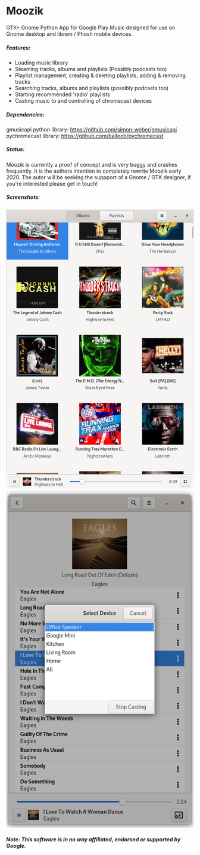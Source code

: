 # Moozik

GTK+ Gnome Python App for Google Play Music designed for use on Gnome desktop and librem / Phosh mobile devices.

##### Features:

- Loading music library
- Steaming tracks, albums and playlists (Possibly podcasts too)
- Playlist management, creating & deleting playlists, adding & removing tracks
- Searching tracks, albums and playlists (possibly podcasts too)
- Starting recommended 'radio' playlists
- Casting music to and controlling of chromecast devices

##### Dependencies:

gmusicapi python library: https://github.com/simon-weber/gmusicapi
pychromecast library: https://github.com/balloob/pychromecast

##### Status:
Moozik is currently a proof of concept and is very buggy and crashes frequently. It is the authors intention to completely rewrite Moozik early 2020. The autor will be seeking the suppport of a Gnome / GTK designer, if you're interested please get in touch! 

##### Screenshots:

![alt text](https://github.com/dubstar-04/Moozik/blob/master/Screenshots/Moozik.png)
![alt text](https://github.com/dubstar-04/Moozik/blob/master/Screenshots/Moozik-Casting.png)

##### Note: This software is in no way affiliated, endorsed or supported by Google. 
